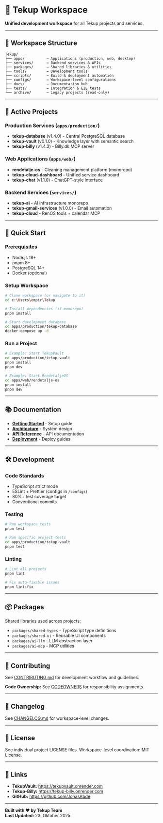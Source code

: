 # 🚀 Tekup Workspace

**Unified development workspace** for all Tekup projects and services.

---

## 📁 Workspace Structure

```
Tekup/
├── apps/          → Applications (production, web, desktop)
├── services/      → Backend services & APIs
├── packages/      → Shared libraries & utilities
├── tools/         → Development tools
├── scripts/       → Build & deployment automation
├── configs/       → Workspace-level configurations
├── docs/          → Documentation hub
├── tests/         → Integration & E2E tests
└── archive/       → Legacy projects (read-only)
```

---

## 🎯 Active Projects

### **Production Services** (`apps/production/`)
- **tekup-database** (v1.4.0) - Central PostgreSQL database
- **tekup-vault** (v0.1.0) - Knowledge layer with semantic search
- **tekup-billy** (v1.4.3) - Billy.dk MCP server

### **Web Applications** (`apps/web/`)
- **rendetalje-os** - Cleaning management platform (monorepo)
- **tekup-cloud-dashboard** - Unified service dashboard
- **tekup-chat** (v1.1.0) - ChatGPT-style interface

### **Backend Services** (`services/`)
- **tekup-ai** - AI infrastructure monorepo
- **tekup-gmail-services** (v1.0.0) - Email automation
- **tekup-cloud** - RenOS tools + calendar MCP

---

## 🚀 Quick Start

### **Prerequisites**
- Node.js 18+
- pnpm 8+
- PostgreSQL 14+
- Docker (optional)

### **Setup Workspace**
```bash
# Clone workspace (or navigate to it)
cd c:\Users\empir\Tekup

# Install dependencies (if monorepo)
pnpm install

# Start development database
cd apps/production/tekup-database
docker-compose up -d
```

### **Run a Project**
```bash
# Example: Start TekupVault
cd apps/production/tekup-vault
pnpm install
pnpm dev

# Example: Start RendetaljeOS
cd apps/web/rendetalje-os
pnpm install
pnpm dev
```

---

## 📚 Documentation

- [**Getting Started**](docs/guides/getting-started.md) - Setup guide
- [**Architecture**](docs/architecture/) - System design
- [**API Reference**](docs/api/) - API documentation
- [**Deployment**](docs/deployment/) - Deploy guides

---

## 🛠️ Development

### **Code Standards**
- TypeScript strict mode
- ESLint + Prettier (configs in `/configs`)
- 80%+ test coverage target
- Conventional commits

### **Testing**
```bash
# Run workspace tests
pnpm test

# Run specific project tests
cd apps/production/tekup-vault
pnpm test
```

### **Linting**
```bash
# Lint all projects
pnpm lint

# Fix auto-fixable issues
pnpm lint:fix
```

---

## 📦 Packages

Shared libraries used across projects:

- `packages/shared-types` - TypeScript type definitions
- `packages/shared-ui` - Reusable UI components
- `packages/ai-llm` - LLM abstraction layer
- `packages/ai-mcp` - MCP utilities

---

## 🤝 Contributing

See [CONTRIBUTING.md](CONTRIBUTING.md) for development workflow and guidelines.

**Code Ownership:** See [CODEOWNERS](CODEOWNERS) for responsibility assignments.

---

## 📝 Changelog

See [CHANGELOG.md](CHANGELOG.md) for workspace-level changes.

---

## 📄 License

See individual project LICENSE files. Workspace-level coordination: MIT License.

---

## 🔗 Links

- **TekupVault:** https://tekupvault.onrender.com
- **Tekup-Billy:** https://tekup-billy.onrender.com
- **GitHub:** https://github.com/JonasAbde

---

**Built with ❤️ by Tekup Team**  
**Last Updated:** 23. Oktober 2025
